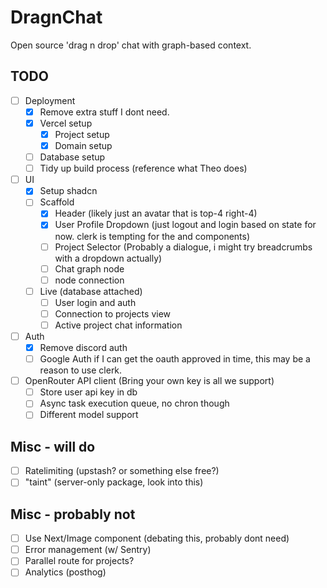 # DragnChat

Open source 'drag n drop' chat with graph-based context.

## TODO

- [ ] Deployment
    - [x] Remove extra stuff I dont need.
    - [x] Vercel setup
        - [x] Project setup
        - [x] Domain setup
    - [ ] Database setup
    - [ ] Tidy up build process (reference what Theo does)
- [ ] UI
    - [x] Setup shadcn
    - [ ] Scaffold
        - [x] Header (likely just an avatar that is top-4 right-4)
        - [x] User Profile Dropdown (just logout and login based on state for now. clerk is tempting for the <SignedIn /> and <SignedOut /> components)
        - [ ] Project Selector (Probably a dialogue, i might try breadcrumbs with a dropdown actually)
        - [ ] Chat graph node
        - [ ] node connection
    - [ ] Live (database attached)
        - [ ] User login and auth
        - [ ] Connection to projects view
        - [ ] Active project chat information
- [ ] Auth
    - [x] Remove discord auth
    - [ ] Google Auth if I can get the oauth approved in time, this may be a reason to use clerk.
- [ ] OpenRouter API client (Bring your own key is all we support)
    - [ ] Store user api key in db
    - [ ] Async task execution queue, no chron though
    - [ ] Different model support

## Misc - will do

- [ ] Ratelimiting (upstash? or something else free?)
- [ ] "taint" (server-only package, look into this)

## Misc - probably not

- [ ] Use Next/Image component (debating this, probably dont need)
- [ ] Error management (w/ Sentry)
- [ ] Parallel route for projects?
- [ ] Analytics (posthog)